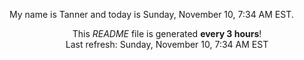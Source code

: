 My name is Tanner and today is Sunday, November 10, 7:34 AM EST.

<p align="center">This <i>README</i> file is generated <b>every 3 hours</b>!</br>Last refresh: Sunday, November 10, 7:34 AM EST<br /></p>

